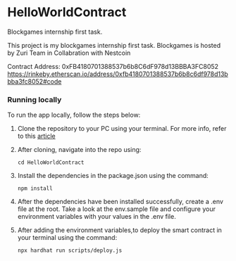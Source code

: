 # HelloWorldContract
Blockgames internship first task.

This project is my blockgames internship first task.
Blockgames is hosted by Zuri Team in Collabration with Nestcoin

Contract Address: 0xFB4180701388537b6b8C6dF978d13BBBA3FC8052
https://rinkeby.etherscan.io/address/0xfb4180701388537b6b8c6df978d13bbba3fc8052#code

### Running locally

To run the app locally, follow the steps below:

1. Clone the repository to your PC using your terminal. For more info, refer to this [article](https://support.atlassian.com/bitbucket-cloud/docs/clone-a-repository/)

2. After cloning, navigate into the repo using:

   ```
   cd HelloWorldContract
   ```

3. Install the dependencies in the package.json using the command:

   ```
   npm install
   ```

4. After the dependencies have been installed successfully, create a .env file at the root. Take a look at the env.sample file and configure your environment variables with your values in the .env file.


5. After adding the environment variables,to deploy the smart contract in your terminal using the command:
   ```
   npx hardhat run scripts/deploy.js
   ```